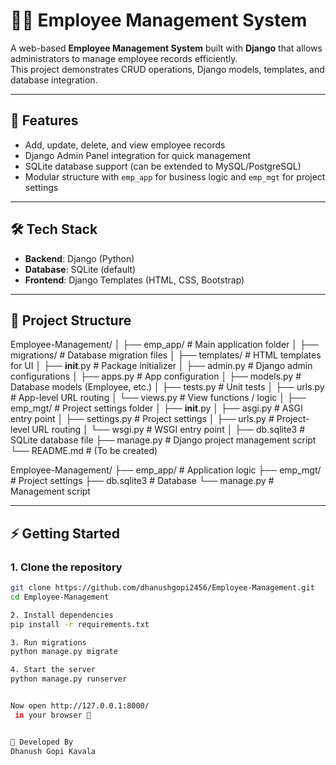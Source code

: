 # 🧑‍💼 Employee Management System

A web-based **Employee Management System** built with **Django** that allows administrators to manage employee records efficiently.  
This project demonstrates CRUD operations, Django models, templates, and database integration.

---

## 🚀 Features
- Add, update, delete, and view employee records  
- Django Admin Panel integration for quick management  
- SQLite database support (can be extended to MySQL/PostgreSQL)  
- Modular structure with `emp_app` for business logic and `emp_mgt` for project settings  

---

## 🛠️ Tech Stack
- **Backend**: Django (Python)  
- **Database**: SQLite (default)  
- **Frontend**: Django Templates (HTML, CSS, Bootstrap)  

---

## 📂 Project Structure
Employee-Management/
│
├── emp_app/                  # Main application folder
│   ├── migrations/           # Database migration files
│   ├── templates/            # HTML templates for UI
│   ├── __init__.py           # Package initializer
│   ├── admin.py              # Django admin configurations
│   ├── apps.py               # App configuration
│   ├── models.py             # Database models (Employee, etc.)
│   ├── tests.py              # Unit tests
│   ├── urls.py               # App-level URL routing
│   └── views.py              # View functions / logic
│
├── emp_mgt/                  # Project settings folder
│   ├── __init__.py
│   ├── asgi.py               # ASGI entry point
│   ├── settings.py           # Project settings
│   ├── urls.py               # Project-level URL routing
│   └── wsgi.py               # WSGI entry point
│
├── db.sqlite3                # SQLite database file
├── manage.py                 # Django project management script
└── README.md                 # (To be created)

Employee-Management/
├── emp_app/ # Application logic
├── emp_mgt/ # Project settings
├── db.sqlite3 # Database
└── manage.py # Management script


---

## ⚡ Getting Started

### 1. Clone the repository
```bash
git clone https://github.com/dhanushgopi2456/Employee-Management.git
cd Employee-Management

2. Install dependencies
pip install -r requirements.txt

3. Run migrations
python manage.py migrate

4. Start the server
python manage.py runserver


Now open http://127.0.0.1:8000/
 in your browser 🚀


👤 Developed By
Dhanush Gopi Kavala
